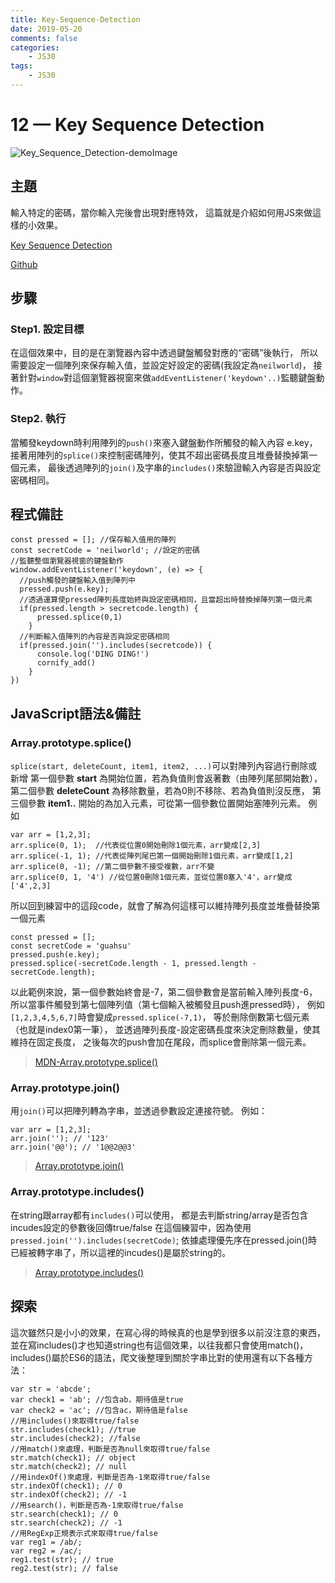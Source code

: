 ```yaml
---
title: Key-Sequence-Detection
date: 2019-05-20
comments: false
categories:
    - JS30
tags:
    - JS30
---
```


# 12 — Key Sequence Detection

![Key_Sequence_Detection-demoImage](0_mWHQcWNtUtl_cKPK.png)

## 主題

輸入特定的密碼，當你輸入完後會出現對應特效，
這篇就是介紹如何用JS來做這樣的小效果。

[Key Sequence Detection](https://des86532.github.io/javascript-30/12_Key-Sequence-Detection/index.html)

[Github](https://github.com/des86532/javascript-30/tree/master/12_Key-Sequence-Detection)

## 步驟

### Step1. 設定目標

在這個效果中，目的是在瀏覽器內容中透過鍵盤觸發對應的“密碼”後執行，
所以需要設定一個陣列來保存輸入值，並設定好設定的密碼(我設定為`neilworld`)，
接著針對`window`對這個瀏覽器視窗來做`addEventListener('keydown'..)`監聽鍵盤動作。

### Step2. 執行

當觸發keydown時利用陣列的`push()`來塞入鍵盤動作所觸發的輸入內容
e.key，
接著用陣列的`splice()`來控制密碼陣列，使其不超出密碼長度且堆疊替換掉第一個元素，
最後透過陣列的`join()`及字串的`includes()`來驗證輸入內容是否與設定密碼相同。

## 程式備註
```
const pressed = []; //保存輸入值用的陣列
const secretCode = 'neilworld'; //設定的密碼
//監聽整個瀏覽器視窗的鍵盤動作
window.addEventListener('keydown', (e) => {
  //push觸發的鍵盤輸入值到陣列中
  pressed.push(e.key);
  //透過運算使pressed陣列長度始終與設定密碼相同，且當超出時替換掉陣列第一個元素
  if(pressed.length > secretcode.length) {
      pressed.splice(0,1)
    }
  //判斷輸入值陣列的內容是否與設定密碼相同
  if(pressed.join('').includes(secretcode)) {
      console.log('DING DING!')
      cornify_add()
    }
})
```
## JavaScript語法&備註

### Array.prototype.splice()

`splice(start, deleteCount, item1, item2, ...)`可以對陣列內容過行刪除或新增
第一個參數 **start** 為開始位置，若為負值則會返著數（由陣列尾部開始數），
第二個參數 **deleteCount** 為移除數量，若為0則不移除、若為負值則沒反應，
第三個參數 **item1..** 開始的為加入元素，可從第一個參數位置開始塞陣列元素。
例如
```
var arr = [1,2,3];
arr.splice(0, 1);  //代表從位置0開始刪除1個元素，arr變成[2,3]
arr.splice(-1, 1); //代表從陣列尾巴第一個開始刪除1個元素，arr變成[1,2]
arr.splice(0, -1); //第二個參數不接受複數，arr不變
arr.splice(0, 1, '4') //從位置0刪除1個元素，並從位置0塞入'4'，arr變成['4',2,3]
```

所以回到練習中的這段code，就會了解為何這樣可以維持陣列長度並堆疊替換第一個元素
```
const pressed = [];
const secretCode = 'guahsu'
pressed.push(e.key);
pressed.splice(-secretCode.length - 1, pressed.length - secretCode.length);
```

以此範例來說，第一個參數始終會是-7，第二個參數會是當前輸入陣列長度-6，
所以當事件觸發到第七個陣列值（第七個輸入被觸發且push進pressed時），
例如`[1,2,3,4,5,6,7]`時會變成`pressed.splice(-7,1)`，
等於刪除倒數第七個元素（也就是index0第一筆），
並透過陣列長度-設定密碼長度來決定刪除數量，使其維持在固定長度，
之後每次的push會加在尾段，而splice會刪除第一個元素。

> [MDN-Array.prototype.splice()](https://developer.mozilla.org/en-US/docs/Web/JavaScript/Reference/Global_Objects/Array/splice)

### Array.prototype.join()

用`join()`可以把陣列轉為字串，並透過參數設定連接符號。
例如：

```
var arr = [1,2,3];
arr.join(''); // '123'
arr.join('@@'); // '1@@2@@3'
```

> [Array.prototype.join()](https://developer.mozilla.org/en-US/docs/Web/JavaScript/Reference/Global_Objects/Array/join)

### Array.prototype.includes()

在string跟array都有`includes()`可以使用，
都是去判斷string/array是否包含incudes設定的參數後回傳true/false
在這個練習中，因為使用`pressed.join('').includes(secretCode)`;
依據處理優先序在pressed.join()時已經被轉字串了，所以這裡的incudes()是屬於string的。

> [Array.prototype.includes()](https://developer.mozilla.org/en-US/docs/Web/JavaScript/Reference/Global_Objects/Array/includes)

## 探索

這次雖然只是小小的效果，在寫心得的時候真的也是學到很多以前沒注意的東西，
並在寫includes()才也知道string也有這個效果，以往我都只會使用match()，
includes()屬於ES6的語法，爬文後整理到關於字串比對的使用還有以下各種方法：

```
var str = 'abcde';
var check1 = 'ab'; //包含ab，期待值是true
var check2 = 'ac'; //包含ac，期待值是false
//用includes()來取得true/false
str.includes(check1); //true
str.includes(check2); //false
//用match()來處理，判斷是否為null來取得true/false
str.match(check1); // object
str.match(check2); // null
//用indexOf()來處理，判斷是否為-1來取得true/false
str.indexOf(check1); // 0
str.indexOf(check2); // -1
//用search()，判斷是否為-1來取得true/false
str.search(check1); // 0
str.search(check2); // -1
//用RegExp正規表示式來取得true/false
var reg1 = /ab/;
var reg2 = /ac/;
reg1.test(str); // true
reg2.test(str); // false
```